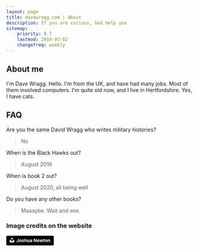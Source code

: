 ```yaml
---
layout: page
title: davewragg.com | About
description: If you are curious, God help you
sitemap:
    priority: 0.7
    lastmod: 2019-03-02
    changefreq: weekly
---
```

## About me

I'm Dave Wragg. Hello. I'm from the UK, and have had many jobs. Most of them involved computers. I'm quite old now, and I live in Hertfordshire. Yes, I have cats.

## FAQ

Are you the same David Wragg who writes military histories?
> No

When is the Black Hawks out?
> August 2019

When is book 2 out?
> August 2020, all being well

Do you have any other books?

> Maaaybe. Wait and see.

### Image credits on the website

<a style="background-color:black;color:white;text-decoration:none;padding:4px 6px;font-family:-apple-system, BlinkMacSystemFont, &quot;San Francisco&quot;, &quot;Helvetica Neue&quot;, Helvetica, Ubuntu, Roboto, Noto, &quot;Segoe UI&quot;, Arial, sans-serif;font-size:12px;font-weight:bold;line-height:1.2;display:inline-block;border-radius:3px" href="https://unsplash.com/@joshuanewton?utm_medium=referral&amp;utm_campaign=photographer-credit&amp;utm_content=creditBadge" target="_blank" rel="noopener noreferrer" title="Download free do whatever you want high-resolution photos from Joshua Newton"><span style="display:inline-block;padding:2px 3px"><svg xmlns="http://www.w3.org/2000/svg" style="height:12px;width:auto;position:relative;vertical-align:middle;top:-2px;fill:white" viewBox="0 0 32 32"><title>unsplash-logo</title><path d="M10 9V0h12v9H10zm12 5h10v18H0V14h10v9h12v-9z"></path></svg></span><span style="display:inline-block;padding:2px 3px">Joshua Newton</span></a>
